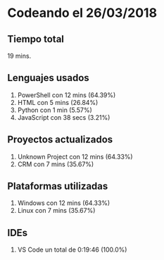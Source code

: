 # Codeando el 26/03/2018

## Tiempo total
19 mins.

## Lenguajes usados
1. PowerShell con 12 mins (64.39%)
1. HTML con 5 mins (26.84%)
1. Python con 1 min (5.57%)
1. JavaScript con 38 secs (3.21%)

## Proyectos actualizados
1. Unknown Project con 12 mins (64.33%)
1. CRM con 7 mins (35.67%)

## Plataformas utilizadas
1. Windows con 12 mins (64.33%)
1. Linux con 7 mins (35.67%)

## IDEs
1. VS Code un total de 0:19:46 (100.0%)
